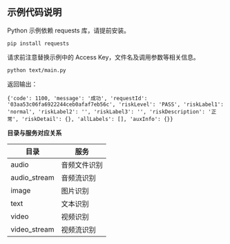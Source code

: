 ## 示例代码说明

Python 示例依赖 requests 库，请提前安装。

```shell script
pip install requests
```

请求前注意替换示例中的 Access Key，文件名及调用参数等相关信息。

```shell script
python text/main.py
```

返回输出：
```text
{'code': 1100, 'message': '成功', 'requestId': '03aa53c06fa6922244ceb0afaf7eb56c', 'riskLevel': 'PASS', 'riskLabel1': 'normal', 'riskLabel2': '', 'riskLabel3': '', 'riskDescription': '正常', 'riskDetail': {}, 'allLabels': [], 'auxInfo': {}}
```

**目录与服务对应关系**

| 目录 | 服务 |
| --- | --- |
| audio | 音频文件识别 |
| audio_stream | 音频流识别 |
| image | 图片识别 |
| text | 文本识别 |
| video | 视频识别 |
| video_stream| 视频流识别 |
